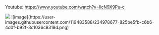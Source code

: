 Youtube: https://www.youtube.com/watch?v=llcN9X9Pu-c

<img src= "https://github.com/ozogulmert7/ASP.NET-Core-Veritaban--TodoList/blob/master/Screenshot_4.png">
![image](https://user-images.githubusercontent.com/119483588/234978677-825be5fb-c6b6-4d0f-b92f-3c1036c9318d.png)

